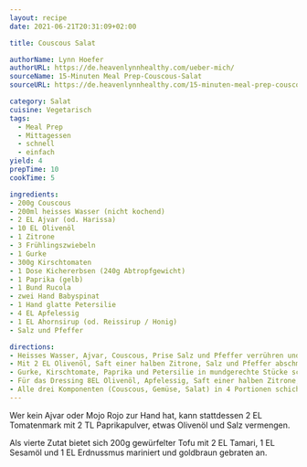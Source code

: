 ```yaml
---
layout: recipe
date: 2021-06-21T20:31:09+02:00

title: Couscous Salat

authorName: Lynn Hoefer
authorURL: https://de.heavenlynnhealthy.com/ueber-mich/
sourceName: 15-Minuten Meal Prep-Couscous-Salat
sourceURL: https://de.heavenlynnhealthy.com/15-minuten-meal-prep-couscous-salat/

category: Salat
cuisine: Vegetarisch
tags:
  - Meal Prep
  - Mittagessen
  - schnell
  - einfach
yield: 4
prepTime: 10
cookTime: 5

ingredients:
- 200g Couscous
- 200ml heisses Wasser (nicht kochend)
- 2 EL Ajvar (od. Harissa)
- 10 EL Olivenöl
- 1 Zitrone
- 3 Frühlingszwiebeln
- 1 Gurke
- 300g Kirschtomaten
- 1 Dose Kichererbsen (240g Abtropfgewicht)
- 1 Paprika (gelb)
- 1 Bund Rucola
- zwei Hand Babyspinat
- 1 Hand glatte Petersilie
- 4 EL Apfelessig
- 1 EL Ahornsirup (od. Reissirup / Honig)
- Salz und Pfeffer

directions:
- Heisses Wasser, Ajvar, Couscous, Prise Salz und Pfeffer verrühren und 5 Minuten quellen lassen
- Mit 2 EL Olivenöl, Saft einer halben Zitrone, Salz und Pfeffer abschmecken
- Gurke, Kirschtomate, Paprika und Petersilie in mundgerechte Stücke schneiden, Kichererbsen abgiessen und in einer Schüssel vermengen
- Für das Dressing 8EL Olivenöl, Apfelessig, Saft einer halben Zitrone, Ahornsirup, einen halben TL Salz und eine Prise Pfeffer vermengen
- Alle drei Komponenten (Couscous, Gemüse, Salat) in 4 Portionen schichten und vor Verzehr das Dressing dazu geben
---
```


Wer kein Ajvar oder Mojo Rojo zur Hand hat, kann stattdessen 2 EL Tomatenmark mit 2 TL Paprikapulver, etwas Olivenöl und Salz vermengen.

Als vierte Zutat bietet sich 200g gewürfelter Tofu mit 2 EL Tamari, 1 EL Sesamöl und 1 EL Erdnussmus mariniert und goldbraun gebraten an.
